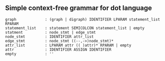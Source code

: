 Simple context-free grammar for dot language
--------------------------------------------

```
graph             : (graph | digraph) IDENTIFIER LPARAM statement_list RPARAM
statement_list    : statement SEMICOLCON statement_list | empty
statment          : node_stmt | edge_stmt
node_stmt         : IDENTIFIER attr_list
edge_stmt         : node_stmt ((--,->)node_stmt)*
attr_list         : LPARAM attr (( )attr)* RPARAM | empty
attr              : IDENTIFIER ASSIGN IDENTIFIER
empty             : ''
```